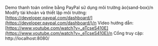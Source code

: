Demo thanh toán online bằng PayPal sử dụng môi trường ảo(sand-box)/n
Modify tài khoản và thiết lập môi trường: [https://developer.paypal.com/dashboard/](https://developer.paypal.com/dashboard/)/n
Video hướng dẫn: [https://www.youtube.com/watch?v=_eTcseS410E](https://www.youtube.com/watch?v=_eTcseS410E)/n
Cổng truy cập: http://localhost:8080/
